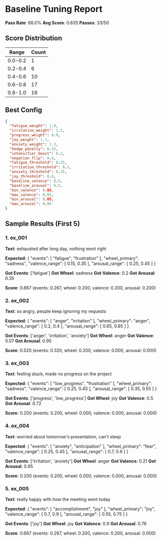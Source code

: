 # Baseline Tuning Report

**Pass Rate**: 66.0%
**Avg Score**: 0.635
**Passes**: 33/50

## Score Distribution

| Range | Count |
|-------|-------|
| 0.0-0.2 | 1 |
| 0.2-0.4 | 6 |
| 0.4-0.6 | 10 |
| 0.6-0.8 | 17 |
| 0.8-1.0 | 16 |

## Best Config

```json
{
  "fatigue_weight": 1.0,
  "irritation_weight": 1.2,
  "progress_weight": 0.9,
  "joy_weight": 1.1,
  "anxiety_weight": 1.3,
  "hedge_penalty": 0.15,
  "intensifier_boost": 0.2,
  "negation_flip": 0.4,
  "fatigue_threshold": 0.25,
  "irritation_threshold": 0.3,
  "anxiety_threshold": 0.35,
  "joy_threshold": 0.6,
  "baseline_valence": 0.5,
  "baseline_arousal": 0.5,
  "min_valence": 0.05,
  "max_valence": 0.95,
  "min_arousal": 0.05,
  "max_arousal": 0.95
}
```

## Sample Results (First 5)

### 1. ex_001

**Text**: exhausted after long day, nothing went right

**Expected**: {
  "events": [
    "fatigue",
    "frustration"
  ],
  "wheel_primary": "sadness",
  "valence_range": [
    0.15,
    0.35
  ],
  "arousal_range": [
    0.25,
    0.45
  ]
}

**Got Events**: ['fatigue']
**Got Wheel**: sadness
**Got Valence**: 0.2
**Got Arousal**: 0.35

**Score**: 0.867 (events: 0.267, wheel: 0.200, valence: 0.200, arousal: 0.200)

### 2. ex_002

**Text**: so angry, people keep ignoring my requests

**Expected**: {
  "events": [
    "anger",
    "irritation"
  ],
  "wheel_primary": "anger",
  "valence_range": [
    0.2,
    0.4
  ],
  "arousal_range": [
    0.65,
    0.85
  ]
}

**Got Events**: ['anger', 'irritation', 'anxiety']
**Got Wheel**: anger
**Got Valence**: 0.07
**Got Arousal**: 0.95

**Score**: 0.520 (events: 0.320, wheel: 0.200, valence: 0.000, arousal: 0.000)

### 3. ex_003

**Text**: feeling stuck, made no progress on the project

**Expected**: {
  "events": [
    "low_progress",
    "frustration"
  ],
  "wheel_primary": "sadness",
  "valence_range": [
    0.25,
    0.45
  ],
  "arousal_range": [
    0.35,
    0.55
  ]
}

**Got Events**: ['progress', 'low_progress']
**Got Wheel**: joy
**Got Valence**: 0.5
**Got Arousal**: 0.72

**Score**: 0.200 (events: 0.200, wheel: 0.000, valence: 0.000, arousal: 0.000)

### 4. ex_004

**Text**: worried about tomorrow's presentation, can't sleep

**Expected**: {
  "events": [
    "anxiety",
    "anticipation"
  ],
  "wheel_primary": "fear",
  "valence_range": [
    0.25,
    0.45
  ],
  "arousal_range": [
    0.7,
    0.9
  ]
}

**Got Events**: ['irritation', 'anxiety']
**Got Wheel**: anger
**Got Valence**: 0.21
**Got Arousal**: 0.95

**Score**: 0.200 (events: 0.200, wheel: 0.000, valence: 0.000, arousal: 0.000)

### 5. ex_005

**Text**: really happy with how the meeting went today

**Expected**: {
  "events": [
    "accomplishment",
    "joy"
  ],
  "wheel_primary": "joy",
  "valence_range": [
    0.7,
    0.9
  ],
  "arousal_range": [
    0.55,
    0.75
  ]
}

**Got Events**: ['joy']
**Got Wheel**: joy
**Got Valence**: 0.9
**Got Arousal**: 0.76

**Score**: 0.667 (events: 0.267, wheel: 0.200, valence: 0.200, arousal: 0.000)

